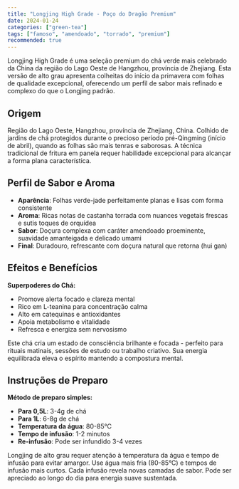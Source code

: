```yaml
---
title: "Longjing High Grade - Poço do Dragão Premium"
date: 2024-01-24
categories: ["green-tea"]
tags: ["famoso", "amendoado", "torrado", "premium"]
recommended: true
---
```


Longjing High Grade é uma seleção premium do chá verde mais celebrado da China da região do Lago Oeste de Hangzhou, província de Zhejiang. Esta versão de alto grau apresenta colheitas do início da primavera com folhas de qualidade excepcional, oferecendo um perfil de sabor mais refinado e complexo do que o Longjing padrão.

## Origem

Região do Lago Oeste, Hangzhou, província de Zhejiang, China. Colhido de jardins de chá protegidos durante o precioso período pré-Qingming (início de abril), quando as folhas são mais tenras e saborosas. A técnica tradicional de fritura em panela requer habilidade excepcional para alcançar a forma plana característica.

## Perfil de Sabor e Aroma

- **Aparência**: Folhas verde-jade perfeitamente planas e lisas com forma consistente
- **Aroma**: Ricas notas de castanha torrada com nuances vegetais frescas e sutis toques de orquídea
- **Sabor**: Doçura complexa com caráter amendoado proeminente, suavidade amanteigada e delicado umami
- **Final**: Duradouro, refrescante com doçura natural que retorna (hui gan)

## Efeitos e Benefícios

**Superpoderes do Chá:**
- Promove alerta focado e clareza mental
- Rico em L-teanina para concentração calma
- Alto em catequinas e antioxidantes
- Apoia metabolismo e vitalidade
- Refresca e energiza sem nervosismo

Este chá cria um estado de consciência brilhante e focada - perfeito para rituais matinais, sessões de estudo ou trabalho criativo. Sua energia equilibrada eleva o espírito mantendo a compostura mental.

## Instruções de Preparo

**Método de preparo simples:**
- **Para 0,5L**: 3-4g de chá
- **Para 1L**: 6-8g de chá
- **Temperatura da água**: 80-85°C
- **Tempo de infusão**: 1-2 minutos
- **Re-infusão**: Pode ser infundido 3-4 vezes

Longjing de alto grau requer atenção à temperatura da água e tempo de infusão para evitar amargor. Use água mais fria (80-85°C) e tempos de infusão mais curtos. Cada infusão revela novas camadas de sabor. Pode ser apreciado ao longo do dia para energia suave sustentada.
